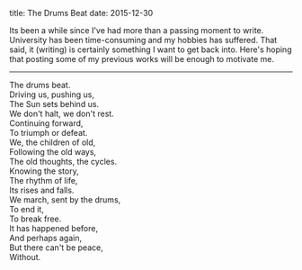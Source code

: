 title: The Drums Beat
date: 2015-12-30

Its been a while since I've had more than a passing moment to write. University
has been time-consuming and my hobbies has suffered. That said, it (writing) is
certainly something I want to get back into. Here's hoping that posting some of
my previous works will be enough to motivate me.

---

The drums beat.<br>
Driving us, pushing us,<br>
The Sun sets behind us.<br>
We don't halt, we don't rest.<br>
Continuing forward,<br>
To triumph or defeat.<br>
We, the children of old,<br>
Following the old ways,<br>
The old thoughts, the cycles.<br>
Knowing the story,<br>
The rhythm of life,<br>
Its rises and falls.<br>
We march, sent by the drums,<br>
To end it,<br>
To break free.<br>
It has happened before,<br>
And perhaps again,<br>
But there can't be peace,<br>
Without.<br>
